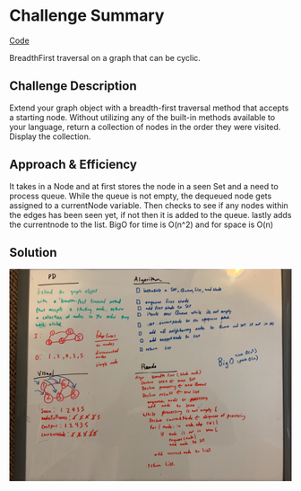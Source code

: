 # Challenge Summary
<!-- Short summary or background information -->
[Code](/code401challenges/src/main/java/code401challenges/BreadthFirst/BreadthFirst.java)

BreadthFirst traversal on a graph that can be cyclic.
## Challenge Description
<!-- Description of the challenge -->

Extend your graph object with a breadth-first traversal method that accepts a starting node. Without utilizing any of the built-in methods available to your language, return a collection of nodes in the order they were visited. Display the collection.
## Approach & Efficiency
<!-- What approach did you take? Why? What is the Big O space/time for this approach? -->

It takes in a Node and at first stores the node in a seen Set and a need to process queue. While the queue is not empty, the dequeued node gets assigned to a currentNode variable. Then checks to see if any nodes within the edges has been seen yet, if not then it is added to the queue. lastly adds the currentnode to the list. BigO for time is O(n^2) and for space is O(n)
## Solution
<!-- Embedded whiteboard image -->
![](../assets/graphbreathFirst.jpg)
